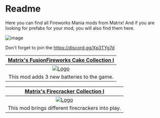 # Readme
Here you can find all Fireworks Mania mods from Matrix! And if you are looking for prefabs for your mod, you will also find them here.

![image](https://github.com/MatrixoYT/Matrix-Fireworks-Mania-Mods/assets/121494555/f7dc5921-fc1a-4f28-a5ba-2fb8409b82eb)

Don't forget to join the https://discord.gg/Xp3TYg7d

<table>
<thead>
<tr>
<th align="center"><a href="https://mod.io/g/fireworksmania/m/matrixs-fusionfireworks-cake-collection-i" rel="nofollow">Matrix's FusionFireworks Cake Collection I</a></th>
</tr>
</thead>
<tbody>
<tr>
<td align="center"><a href="(https://github.com/MatrixoYT/Matrix-Fireworks-Mania-Mods/assets/121494555/1201a091-4fbc-4e8f-8a5e-2135f6c84634)
" rel="nofollow"><img src="https://thumb.modcdn.io/mods/c9d4/3143964/thumb_1020x2000/thumbnailfusionfireworkscake.jpg" alt="Logo" data-<a 
</tr>
<tr>
<td align="center">This mod adds 3 new batteries to the game.</td>

</tr>
</tbody>
</table>

<table>
<thead>
<tr>
<th align="center"><a href="https://mod.io/g/fireworksmania/m/matrixs-firecracker-collection" rel="nofollow">Matrix's Firecracker Collection I</a></th>
</tr>
</thead>
<tbody>
<tr>
<td align="center"><a href="https://camo.githubusercontent.com/491e8b1bbc093b7efd09c2a5b94e60c39ab5da278e730cdf9b512fa1a3d8791e/68747470733a2f2f7468756d622e6d6f6463646e2e696f2f6d6f64732f636162382f313437303134392f63726f705f333230783138302f7468655f68656c6c5f6d6f645f7468756d6261696c2e706e67" rel="nofollow"><img src="https://thumb.modcdn.io/mods/7d96/2720820/thumb_1020x2000/thumbnailmatrixsmodcollecti.1.jpg" alt="Logo" data-<a 
</tr>
<tr>
<td align="center">This mod brings different firecrackers into play.</td>

</tr>
</tbody>
</table>
